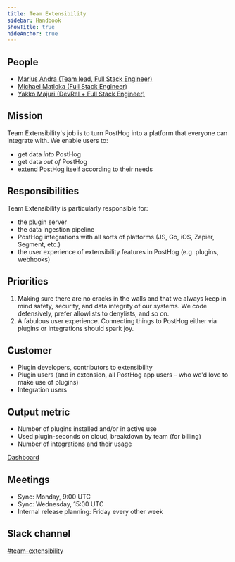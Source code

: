 ```yaml
---
title: Team Extensibility
sidebar: Handbook
showTitle: true
hideAnchor: true
---
```


## People

- [Marius Andra (Team lead, Full Stack Engineer)](/handbook/company/team/#marius-andra-software-engineer)
- [Michael Matloka (Full Stack Engineer)](/handbook/company/team/#michael-matloka-software-engineer)
- [Yakko Majuri (DevRel + Full Stack Engineer)](/handbook/company/team/#yakko-majuri-technical-writer-and-developer)

## Mission

Team Extensibility's job is to turn PostHog into a platform that everyone can integrate with.
We enable users to:
- get data _into_ PostHog
- get data _out of_ PostHog
- extend PostHog itself according to their needs

## Responsibilities

Team Extensibility is particularly responsible for:
- the plugin server
- the data ingestion pipeline
- PostHog integrations with all sorts of platforms (JS, Go, iOS, Zapier, Segment, etc.)
- the user experience of extensibility features in PostHog (e.g. plugins, webhooks)

## Priorities

1. Making sure there are no cracks in the walls and that we always keep in mind safety, security, and data 
  integrity of our systems. We code defensively, prefer allowlists to denylists, and so on.
2. A fabulous user experience. Connecting things to PostHog either via plugins or integrations
  should spark joy.

## Customer

- Plugin developers, contributors to extensibility
- Plugin users (and in extension, all PostHog app users – who we'd love to make use of plugins)
- Integration users

## Output metric

- Number of plugins installed and/or in active use
- Used plugin-seconds on cloud, breakdown by team (for billing)
- Number of integrations and their usage

[Dashboard](https://app.posthog.com/dashboard/1865)

## Meetings

- Sync: Monday, 9:00 UTC
- Sync: Wednesday, 15:00 UTC
- Internal release planning: Friday every other week

## Slack channel

[#team-extensibility](https://posthog.slack.com/messages/team-extensibility)
